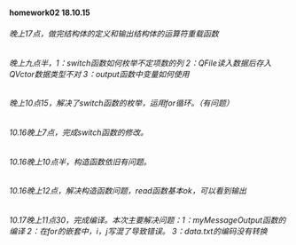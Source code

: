 #### homework02 18.10.15
###### 晚上17点，做完结构体的定义和输出结构体的运算符重载函数
###### 晚上九点半，1：switch函数如何枚举不定项数的列 2：QFile读入数据后存入QVctor数据类型不对 3：output函数中变量如何使用
###### 晚上10点15，解决了switch函数的枚举，运用for循环。（有问题）
###### 10.16晚上7点，完成switch函数的修改。
###### 10.16晚上10点半，构造函数依旧有问题。
###### 10.16晚上12点，解决构造函数问题，read函数基本ok，可以看到输出
###### 10.17晚上11点30，完成编译。本次主要解决问题：1：myMessageOutput函数的编译  2：在for的嵌套中，i，j写混了导致错误。  3：data.txt的编码没有转换